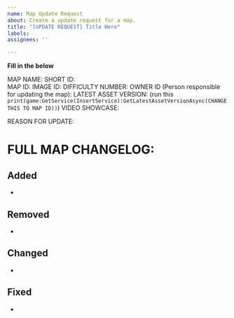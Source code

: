 ```yaml
---
name: Map Update Request
about: Create a update request for a map.
title: "[UPDATE REQUEST] Title Here"
labels: 
assignees: ''

---
```


**Fill in the below**

MAP NAME:
SHORT ID:  
MAP ID: 
IMAGE ID: 
DIFFICULTY NUMBER:
OWNER ID (Person responsible for updating the map):
LATEST ASSET VERSION: (run this `print(game:GetService(InsertService):GetLatestAssetVersionAsync(CHANGE THIS TO MAP ID))`)
VIDEO SHOWCASE:

REASON FOR UPDATE:

# **FULL MAP CHANGELOG:**

## Added
 *

## Removed
 * 

## Changed
 *

## Fixed
 *

